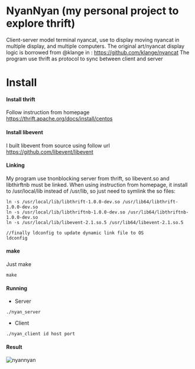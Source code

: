 # NyanNyan (my personal project to explore thrift)
Client-server model terminal nyancat, use to display moving nyancat in multiple display, and multiple computers.
The original art/nyancat display logic is borrowed from @klange in : https://github.com/klange/nyancat
The program use thrift as protocol to sync between client and server

# Install

#### Install thrift
Follow instruction from homepage
https://thrift.apache.org/docs/install/centos

#### Install libevent
I built libevent from source using follow url
https://github.com/libevent/libevent

#### Linking
My program use tnonblocking server from thrift, so libevent.so and libthirftnb must be linked.
When using instruction from homepage, it install to /usr/local/lib instead of /usr/lib, so just need to symlink the so files:

```
ln -s /usr/local/lib/libthrift-1.0.0-dev.so /usr/lib64/libthrift-1.0.0-dev.so
ln -s /usr/local/lib/libthriftnb-1.0.0-dev.so /usr/lib64/libthriftnb-1.0.0-dev.so
ln -s /usr/local/lib/libevent-2.1.so.5 /usr/lib64/libevent-2.1.so.5

//finally ldconfig to update dynamic link file to OS
ldconfig
```

#### make
Just make

```
make
```

#### Running
- Server

```
./nyan_server
```

- Client

```
./nyan_client id host port
```


#### Result
![nyannyan](https://cloud.githubusercontent.com/assets/535718/8999404/e0595d94-3774-11e5-9730-27d3449adf26.png)
